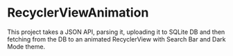 # RecyclerViewAnimation
This project takes a JSON API, parsing it, uploading it to SQLite DB and then fetching from the DB to an animated RecyclerView with Search Bar and Dark Mode theme.
